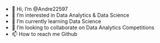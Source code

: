 - 👋 Hi, I’m @Andre22597
- 👀 I’m interested in Data Analytics & Data Science
- 🌱 I’m currently learning Data Science
- 💞️ I’m looking to collaborate on Data Analytics Competitions
- 📫 How to reach me Github

<!---
Andre22597/Andre22597 is a ✨ special ✨ repository because its `README.md` (this file) appears on your GitHub profile.
You can click the Preview link to take a look at your changes.
--->
